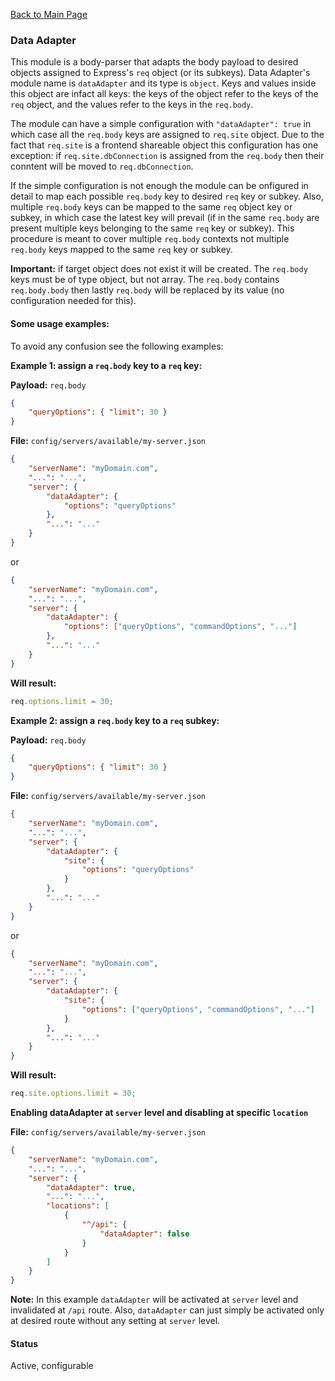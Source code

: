 [Back to Main Page](https://github.com/SorinGFS/express-access-proxy#configuration)

### Data Adapter

This module is a body-parser that adapts the body payload to desired objects assigned to Express's `req` object (or its subkeys). Data Adapter's module name is `dataAdapter` and its type is `object`. Keys and values inside this object are infact all keys: the keys of the object refer to the keys of the `req` object, and the values refer to the keys in the `req.body`.

The module can have a simple configuration with `"dataAdapter": true` in which case all the `req.body` keys are assigned to `req.site` object. Due to the fact that `req.site` is a frontend shareable object this configuration has one exception: if `req.site.dbConnection` is assigned from the `req.body` then their conntent will be moved to `req.dbConnection`.

If the simple configuration is not enough the module can be onfigured in detail to map each possible `req.body` key to desired `req` key or subkey. Also, multiple `req.body` keys can be mapped to the same `req` object key or subkey, in which case the latest key will prevail (if in the same `req.body` are present multiple keys belonging to the same `req` key or subkey). This procedure is meant to cover multiple `req.body` contexts not multiple `req.body` keys mapped to the same `req` key or subkey.

**Important:** if target object does not exist it will be created. The `req.body` keys must be of type object, but not array. The `req.body` contains `req.body.body` then lastly `req.body` will be replaced by its value (no configuration needed for this).

#### Some usage examples:

To avoid any confusion see the following examples:

**Example 1: assign a `req.body` key to a `req` key:**

**Payload:** `req.body`

```json
{
    "queryOptions": { "limit": 30 }
}
```

**File:** `config/servers/available/my-server.json`

```json
{
    "serverName": "myDomain.com",
    "...": "...",
    "server": {
        "dataAdapter": {
            "options": "queryOptions"
        },
        "...": "..."
    }
}
```

or

```json
{
    "serverName": "myDomain.com",
    "...": "...",
    "server": {
        "dataAdapter": {
            "options": ["queryOptions", "commandOptions", "..."]
        },
        "...": "..."
    }
}
```

**Will result:**

```js
req.options.limit = 30;
```

**Example 2: assign a `req.body` key to a `req` subkey:**

**Payload:** `req.body`

```json
{
    "queryOptions": { "limit": 30 }
}
```

**File:** `config/servers/available/my-server.json`

```json
{
    "serverName": "myDomain.com",
    "...": "...",
    "server": {
        "dataAdapter": {
            "site": {
                "options": "queryOptions"
            }
        },
        "...": "..."
    }
}
```

or

```json
{
    "serverName": "myDomain.com",
    "...": "...",
    "server": {
        "dataAdapter": {
            "site": {
                "options": ["queryOptions", "commandOptions", "..."]
            }
        },
        "...": "..."
    }
}
```

**Will result:**

```js
req.site.options.limit = 30;
```

**Enabling dataAdapter at `server` level and disabling at specific `location`**

**File:** `config/servers/available/my-server.json`

```json
{
    "serverName": "myDomain.com",
    "...": "...",
    "server": {
        "dataAdapter": true,
        "...": "...",
        "locations": [
            {
                "^/api": {
                    "dataAdapter": false
                }
            }
        ]
    }
}
```

**Note:** In this example `dataAdapter` will be activated at `server` level and invalidated at `/api` route. Also, `dataAdapter` can just simply be activated only at desired route without any setting at `server` level.

#### Status

Active, configurable
